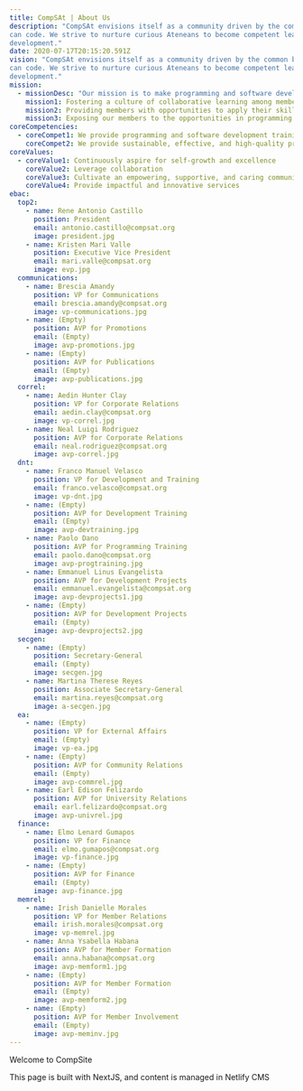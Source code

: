 ```yaml
---
title: CompSAt | About Us
description: "CompSAt envisions itself as a community driven by the common belief that anyone
can code. We strive to nurture curious Ateneans to become competent leaders in software
development."
date: 2020-07-17T20:15:20.591Z
vision: "CompSAt envisions itself as a community driven by the common belief that anyone
can code. We strive to nurture curious Ateneans to become competent leaders in software
development."
mission:
  - missionDesc: "Our mission is to make programming and software development accessible to anyone by:"
    mission1: Fostering a culture of collaborative learning among members through tutorials, workshops, talks, and other initiatives
    mission2: Providing members with opportunities to apply their skills and grow as leaders through events and development projects
    mission3: Exposing our members to the opportunities in programming and development that contribute to expanding their network
coreCompetencies:
  - coreCompet1: We provide programming and software development training that caters to both the interests of the members and meets the demands of the industry through workshops, mentorship programs, and the like.
    coreCompet2: We provide sustainable, effective, and high-quality programming and software development services for students, as well as commercial and non-profit organizations based within and outside the Ateneo community.
coreValues:
  - coreValue1: Continuously aspire for self-growth and excellence
    coreValue2: Leverage collaboration
    coreValue3: Cultivate an empowering, supportive, and caring community
    coreValue4: Provide impactful and innovative services
ebac:
  top2:
    - name: Rene Antonio Castillo
      position: President
      email: antonio.castillo@compsat.org
      image: president.jpg
    - name: Kristen Mari Valle
      position: Executive Vice President
      email: mari.valle@compsat.org
      image: evp.jpg
  communications:
    - name: Brescia Amandy
      position: VP for Communications
      email: brescia.amandy@compsat.org
      image: vp-communications.jpg
    - name: (Empty)
      position: AVP for Promotions
      email: (Empty)
      image: avp-promotions.jpg
    - name: (Empty)
      position: AVP for Publications
      email: (Empty)
      image: avp-publications.jpg
  correl:
    - name: Aedin Hunter Clay
      position: VP for Corporate Relations
      email: aedin.clay@compsat.org
      image: vp-correl.jpg
    - name: Neal Luigi Rodriguez
      position: AVP for Corporate Relations
      email: neal.rodriguez@compsat.org
      image: avp-correl.jpg
  dnt:
    - name: Franco Manuel Velasco
      position: VP for Development and Training
      email: franco.velasco@compsat.org
      image: vp-dnt.jpg
    - name: (Empty)
      position: AVP for Development Training
      email: (Empty)
      image: avp-devtraining.jpg
    - name: Paolo Dano
      position: AVP for Programming Training
      email: paolo.dano@compsat.org
      image: avp-progtraining.jpg
    - name: Emmanuel Linus Evangelista
      position: AVP for Development Projects
      email: emmanuel.evangelista@compsat.org
      image: avp-devprojects1.jpg
    - name: (Empty)
      position: AVP for Development Projects
      email: (Empty)
      image: avp-devprojects2.jpg
  secgen:
    - name: (Empty)
      position: Secretary-General
      email: (Empty)
      image: secgen.jpg
    - name: Martina Therese Reyes
      position: Associate Secretary-General
      email: martina.reyes@compsat.org
      image: a-secgen.jpg
  ea:
    - name: (Empty)
      position: VP for External Affairs
      email: (Empty)
      image: vp-ea.jpg
    - name: (Empty)
      position: AVP for Community Relations
      email: (Empty)
      image: avp-commrel.jpg
    - name: Earl Edison Felizardo
      position: AVP for University Relations
      email: earl.felizardo@compsat.org
      image: avp-univrel.jpg
  finance:
    - name: Elmo Lenard Gumapos
      position: VP for Finance
      email: elmo.gumapos@compsat.org
      image: vp-finance.jpg
    - name: (Empty)
      position: AVP for Finance
      email: (Empty)
      image: avp-finance.jpg
  memrel:
    - name: Irish Danielle Morales
      position: VP for Member Relations
      email: irish.morales@compsat.org
      image: vp-memrel.jpg
    - name: Anna Ysabella Habana
      position: AVP for Member Formation
      email: anna.habana@compsat.org
      image: avp-memform1.jpg
    - name: (Empty)
      position: AVP for Member Formation
      email: (Empty)
      image: avp-memform2.jpg
    - name: (Empty)
      position: AVP for Member Involvement
      email: (Empty)
      image: avp-meminv.jpg
---
```


Welcome to CompSite

This page is built with NextJS, and content is managed in Netlify CMS
